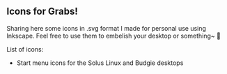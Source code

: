 ## Icons for Grabs!

Sharing here some icons in .svg format I made for personal use using Inkscape. Feel free to use them to embelish your desktop or something~ :art:

List of icons:
- Start menu icons for the Solus Linux and Budgie desktops